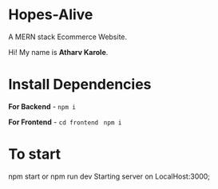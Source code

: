 # Hopes-Alive 
A MERN stack Ecommerce Website.

Hi! My name is **Atharv Karole**.

# Install Dependencies

**For Backend** - `npm i`

**For Frontend** - `cd frontend` ` npm i`

# To start 
npm start
or
npm run dev
Starting server on LocalHost:3000;
